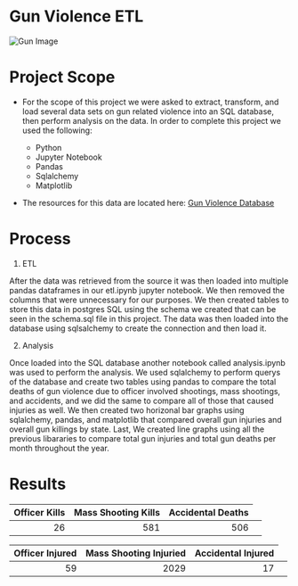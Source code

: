 # Gun Violence ETL

![Gun Image](https://storage.googleapis.com/kaggle-datasets-images/455/925/944efec6f9c143560a4a8f5ff8efbf59/dataset-cover.jpg)


# Project Scope

* For the scope of this project we were asked to extract, transform, and load several data sets on gun related violence into an SQL database, then perform analysis on the data. In order to complete this project we used the following:
    - Python
    - Jupyter Notebook
    - Pandas
    - Sqlalchemy
    - Matplotlib
    
* The resources for this data are located here:
  [Gun Violence Database](https://www.kaggle.com/gunviolencearchive/gun-violence-database)


# Process
1. ETL

After the data was retrieved from the source it was then loaded into multiple pandas dataframes in our etl.ipynb jupyter notebook. We then removed the columns that were unnecessary for our purposes. We then created tables to store this data in postgres SQL using the schema we created that can be seen in the schema.sql file in this project. The data was then loaded into the database using sqlsalchemy to create the connection and then load it. 

2. Analysis

Once loaded into the SQL database another notebook called analysis.ipynb was used to perform the analysis. We used sqlalchemy to perform querys of the database and create two tables using pandas to compare the total deaths of gun violence due to officer involved shootings, mass shootings, and accidents, and we did the same to compare all of those that caused injuries as well. We then created two horizonal bar graphs using sqlalchemy, pandas, and matplotlib that compared overall gun injuries and overall gun killings by state. Last, We created line graphs using all the previous libararies to compare total gun injuries and total gun deaths per month throughout the year.


# Results

<table class="table table-bordered table-hover table-condensed">
<thead><tr><th title="Field #1">Officer Kills</th>
<th title="Field #2">Mass Shooting Kills</th>
<th title="Field #3">Accidental Deaths</th>
</tr></thead>
<tbody><tr>
<td align="right">26</td>
<td align="right">581</td>
<td align="right">506</td>
<td> </td>
</tr>
</tbody></table>



<table class="table table-bordered table-hover table-condensed">
<thead><tr><th title="Field #1">Officer Injured</th>
<th title="Field #2">Mass Shooting Injuried</th>
<th title="Field #3">Accidental Injured</th>
</tr></thead>
<tbody><tr>
<td align="right">59</td>
<td align="right">2029</td>
<td align="right">17</td>
<td> </td>
</tr>
</tbody></table>
